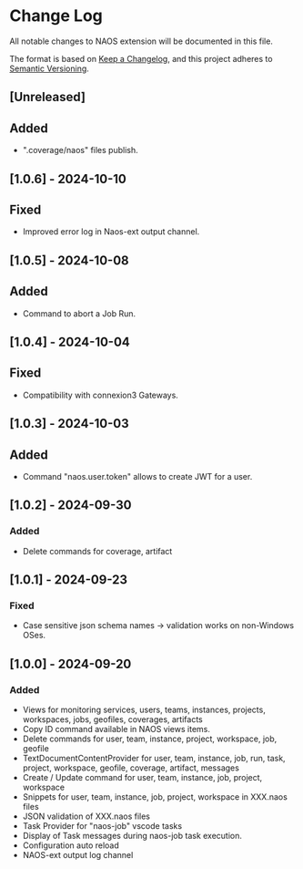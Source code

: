 # Change Log

All notable changes to NAOS extension will be documented in this file.

The format is based on [Keep a Changelog](https://keepachangelog.com/en/1.0.0/),
and this project adheres to [Semantic Versioning](https://semver.org/spec/v2.0.0.html).

## [Unreleased]

## Added

- ".coverage/naos" files publish.

## [1.0.6] - 2024-10-10

## Fixed

- Improved error log in Naos-ext output channel.

## [1.0.5] - 2024-10-08

## Added

- Command to abort a Job Run.

## [1.0.4] - 2024-10-04

## Fixed

- Compatibility with connexion3 Gateways.

## [1.0.3] - 2024-10-03

## Added

- Command "naos.user.token" allows to create JWT for a user.

## [1.0.2] - 2024-09-30

### Added

- Delete commands for coverage, artifact

## [1.0.1] - 2024-09-23

### Fixed

- Case sensitive json schema names -> validation works on non-Windows OSes.

## [1.0.0] - 2024-09-20

### Added

- Views for monitoring services, users, teams, instances, projects, workspaces, jobs, geofiles, coverages, artifacts
- Copy ID command available in NAOS views items.
- Delete commands for user, team, instance, project, workspace, job, geofile
- TextDocumentContentProvider for user, team, instance, job, run, task, project, workspace, geofile, coverage, artifact, messages
- Create / Update command for user, team, instance, job, project, workspace
- Snippets for user, team, instance, job, project, workspace in XXX.naos files
- JSON validation of XXX.naos files
- Task Provider for "naos-job" vscode tasks
- Display of Task messages during naos-job task execution.
- Configuration auto reload
- NAOS-ext output log channel
